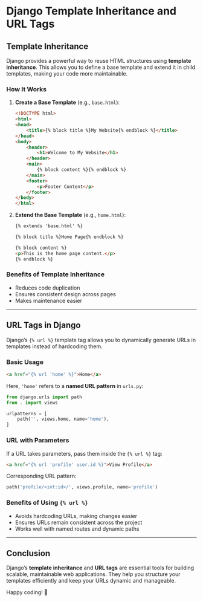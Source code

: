 # Django Template Inheritance and URL Tags

## Template Inheritance
Django provides a powerful way to reuse HTML structures using **template inheritance**. This allows you to define a base template and extend it in child templates, making your code more maintainable.

### How It Works
1. **Create a Base Template** (e.g., `base.html`):
   ```html
   <!DOCTYPE html>
   <html>
   <head>
       <title>{% block title %}My Website{% endblock %}</title>
   </head>
   <body>
       <header>
           <h1>Welcome to My Website</h1>
       </header>
       <main>
           {% block content %}{% endblock %}
       </main>
       <footer>
           <p>Footer Content</p>
       </footer>
   </body>
   </html>
   ```

2. **Extend the Base Template** (e.g., `home.html`):
   ```html
   {% extends 'base.html' %}

   {% block title %}Home Page{% endblock %}

   {% block content %}
   <p>This is the home page content.</p>
   {% endblock %}
   ```

### Benefits of Template Inheritance
- Reduces code duplication
- Ensures consistent design across pages
- Makes maintenance easier

---

## URL Tags in Django
Django’s `{% url %}` template tag allows you to dynamically generate URLs in templates instead of hardcoding them.

### Basic Usage
```html
<a href="{% url 'home' %}">Home</a>
```
Here, `'home'` refers to a **named URL pattern** in `urls.py`:
```python
from django.urls import path
from . import views

urlpatterns = [
    path('', views.home, name='home'),
]
```

### URL with Parameters
If a URL takes parameters, pass them inside the `{% url %}` tag:
```html
<a href="{% url 'profile' user.id %}">View Profile</a>
```
Corresponding URL pattern:
```python
path('profile/<int:id>/', views.profile, name='profile')
```

### Benefits of Using `{% url %}`
- Avoids hardcoding URLs, making changes easier
- Ensures URLs remain consistent across the project
- Works well with named routes and dynamic paths

---

## Conclusion
Django’s **template inheritance** and **URL tags** are essential tools for building scalable, maintainable web applications. They help you structure your templates efficiently and keep your URLs dynamic and manageable.

Happy coding! 🚀

